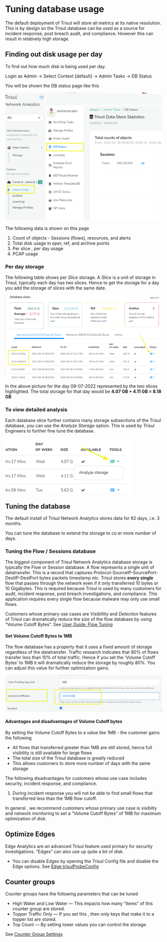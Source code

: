 # Tuning database usage

The default deployment of Trisul will store all metrics at its native
resolution. This is by design so the Trisul database can be used as a
source for incident response, post breach audit, and compliance. However
this can result in relatively high storage.

## Finding out disk usage per day

To find out how much disk is being used per day.

Login as Admin -\> Select Context \[default\] -\> Admin Tasks -\> DB
Status

You will be shown the DB status page like this

![](images/dbstatus1.png)

The following data is shown on this page

1.  Count of objects - Sessions (flows), resources, and alerts
2.  Total disk usage in oper, ref, and archive points
3.  Per slice , per day usage
4.  PCAP usage

### Per day storage

The following table shows per *Slice* storage. A *Slice* is a unit of
storage in Trisul, typically each day has two slices. Hence to get the
storage for a day you add the storage of slices with the same date.

![](images/dbstatus2.png)

In the above picture for the day 09-07-2022 represented by the two
slices highlighted. The total storage for that day would be **4.07 GB +
4.11 GB = 8.18 GB**

### To view detailed analysis

Each database slice further contains many storage subsections of the
Trisul database, you can use the *Analyze Storage* option. This is used
by Trisul Engineers to further fine tune the database.

![](images/dbstatus3.png)

## Tuning the database

The default install of Trisul Network Analytics stores data for 92 days,
i.e. 3 months.

You can tune the database to extend the storage to co er more number of
days.

### Tuning the Flow / Sessions database

The biggest component of Trisul Network Analytics database storage is
typically the Flow or Session database. A flow represents a single unit
of datatransfer. This is a record that captures
Protocol-SourceIP-SourcePort-DestIP-DestPort bytes packets timestamp
etc. Trisul stores **every single** flow that passes through the network
even if it only transferred 10 bytes or 10 Gigabytes. This is required
because Trisul is used by many customers for audit, incident response,
post breach investigations, and compliance. This application requires
every single flow because malware may only use small flows.

Customers whose primary use cases are *Visiblility* and *Detection*
features of Trisul can dramatically reduce the size of the flow database
by using “Volume Cutoff Bytes”. See [User Guide: Flow
Tuning](/docs/ug/flow/tuning.html#optimize_flow_handling)

#### Set Volume Cutoff Bytes to 1MB

The flow database has a property that it uses a fixed amount of storage
regardless of the datatransfer. Traffic research indicates that 80% of
flows transfer less than 10% of total traffic. Hence if you set the
‘Volume Cutoff Bytes’ to 1MB it will dramatically reduce the storage
by roughly 80%. You can adjust this value for further optimization
gains.

![](images/dbstatus4.png)

#### Advantages and disadvantages of Volume Cutoff bytes

By setting the Volume Cutoff Bytes to a value like 1MB - the customer
gains the following

  - All flows that transferred greater than 1MB are still stored, hence
    full visibility is still available for large flows
  - The total size of the Trisul database is greatly reduced 
  - This allows customers to store more number of days with the same
    storage

The following disadvantages for customers whose use case includes
security, incident response, and compliance.

1.  During incident response you will not be able to find small flows
    that transferred less than the 1MB flow cutoff.

In general , we recommend customers whose primary use case is visibilty
and network monitoring to set a “Volume Cutoff Bytes” of 1MB for maximum
optimization of disk.

## Optimize Edges

Edge Analytics are an advanced Trisul feature used primary for security
investigations. “Edges” can also use up quite a bit of disk.

  - You can disable Edges by opening the Trisul Config file and disable
    the Edge options. See [Edge
    trisulProbeConfig](/docs/ref/trisulconfig.html#edges)

## Counter groups

Counter groups have the following parameters that can be tuned

  - High Water and Low Water — This impacts how many “items” of this
    counter group are stored. 
  - Topper Traffic Only — If you set this , then only keys that make it
    to a topper list are stored.
  - Top Count — By setting lower values you can control the storage.

See [Counter Group Settings](/docs/ug/cg/settings.html#editing_settings)
